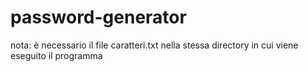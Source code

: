 # password-generator
nota: è necessario il file caratteri.txt nella stessa directory in cui viene eseguito il programma
